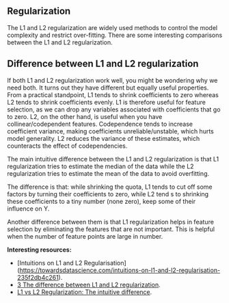 ## Regularization

The L1 and L2 regularization are widely used methods to control the model complexity and restrict over-fitting. There are some interesting comparisons between the L1 and L2 regularization. 


## Difference between L1 and L2 regularization

If both L1 and L2 regularization work well, you might be wondering why we need both. It turns out they have different but equally useful properties. From a practical standpoint, L1 tends to shrink coefficients to zero whereas L2 tends to shrink coefficients evenly. L1 is therefore useful for feature selection, as we can drop any variables associated with coefficients that go to zero. L2, on the other hand, is useful when you have collinear/codependent features. Codependence tends to increase coefficient variance, making coefficients unreliable/unstable, which hurts model generality. L2 reduces the variance of these estimates, which counteracts the effect of codependencies.


The main intuitive difference between the L1 and L2 regularization is that L1 regularization tries to estimate the median of the data while the L2 regularization tries to estimate the mean of the data to avoid overfitting.


The difference is that: while shrinking the quota, L1 tends to cut off some factors by turning their coefficients to zero, while L2 tend s to shrinking these coefficients to a tiny number (none zero), keep some of their influence on Y.


Another difference between them is that L1 regularization helps in feature selection by eliminating the features that are not important. This is helpful when the number of feature points are large in number.


**Interesting resources:**
- [Intuitions on L1 and L2 Regularisation] (https://towardsdatascience.com/intuitions-on-l1-and-l2-regularisation-235f2db4c261).
- [3 The difference between L1 and L2 regularization](https://explained.ai/regularization/L1vsL2.html#:~:text=L1%20is%20therefore%20useful%20for,you%20have%20collinear%2Fcodependent%20features.).
- [L1 vs L2 Regularization: The intuitive difference](https://medium.com/analytics-vidhya/l1-vs-l2-regularization-which-is-better-d01068e6658c).
